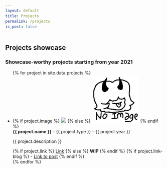 ```yaml
---
layout: default
title: Projects
permalink: /projects
is_post: false
---
```


## Projects showcase

### Showcase-worthy projects starting from year 2021

<ul class="projects">
    {% for project in site.data.projects %}
    <li class="project">
      <div class="project-card">
        {% if project.image %}
        <img src="{{ project.image }}" class="project-image">
        {% else %}
        <img src="assets/images/projects/noImage.png" class="project-image">
        {% endif %}
        <div class="project-text">
        <b> {{ project.name }}</b> - {{ project.type }} - {{ project.year }}
        <p> {{ project.description }}</p>
        {% if project.link %}
          <a href="{{ project.link }}" target="_blank">Link</a>
        {% else %}
          <b>WIP</b>
        {% endif %}
        {% if project.link-blog %}
         - <a href="{{ project.link-blog }}" target="_blank">Link to post</a>
        {% endif %}
        </div>
      </div>
    </li>
    {% endfor %}
</ul>
